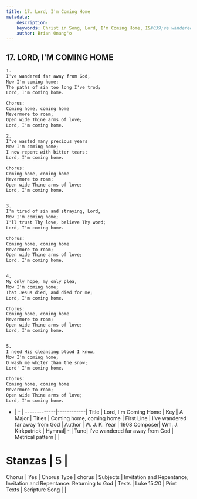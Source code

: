 ```yaml
---
title: 17. Lord, I'm Coming Home
metadata:
    description: 
    keywords: Christ in Song, Lord, I'm Coming Home, I&#039;ve wandered far away from God, Coming home, coming home
    author: Brian Onang'o
---
```



## 17. LORD, I'M COMING HOME

```txt
1.
I've wandered far away from God,
Now I'm coming home;
The paths of sin too long I've trod;
Lord, I'm coming home.

Chorus:
Coming home, coming home
Nevermore to roam;
Open wide Thine arms of love;
Lord, I'm coming home.

2.
I've wasted many precious years
Now I'm coming home;
I now repent with bitter tears;
Lord, I'm coming home. 

Chorus:
Coming home, coming home
Nevermore to roam;
Open wide Thine arms of love;
Lord, I'm coming home.


3.
I'm tired of sin and straying, Lord,
Now I'm coming home;
I'll trust Thy love, believe Thy word;
Lord, I'm coming home. 

Chorus:
Coming home, coming home
Nevermore to roam;
Open wide Thine arms of love;
Lord, I'm coming home.


4.
My only hope, my only plea,
Now I'm coming home;
That Jesus died, and died for me;
Lord, I'm coming home. 

Chorus:
Coming home, coming home
Nevermore to roam;
Open wide Thine arms of love;
Lord, I'm coming home.


5.
I need His cleansing blood I know,
Now I'm coming home;
O wash me whiter than the snow;
Lord' I'm coming home. 

Chorus:
Coming home, coming home
Nevermore to roam;
Open wide Thine arms of love;
Lord, I'm coming home.

```

- |   -  |
-------------|------------|
Title | Lord, I'm Coming Home |
Key | A Major |
Titles | Coming home, coming home |
First Line | I&#039;ve wandered far away from God |
Author | W. J. K.
Year | 1908
Composer| Wm. J. Kirkpatrick |
Hymnal|  - |
Tune| I&#039;ve wandered far away from God |
Metrical pattern | |
# Stanzas | 5 |
Chorus | Yes |
Chorus Type | chorus |
Subjects | Invitation and Repentance; Invitation and Repentance: Returning to God |
Texts | Luke 15:20 |
Print Texts | 
Scripture Song |  |
  
